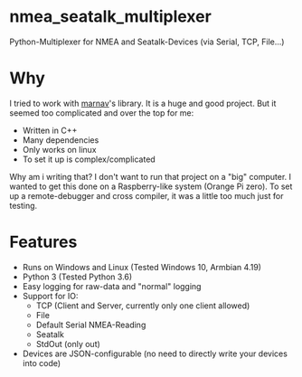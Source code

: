 # nmea_seatalk_multiplexer
Python-Multiplexer for NMEA and Seatalk-Devices (via Serial, TCP, File...)


# Why
I tried to work with [marnav](https://github.com/mariokonrad/marnav/)'s library. It is a huge and good project. But it seemed too complicated and over the top for me:

* Written in C++ 
* Many dependencies 
* Only works on linux
* To set it up is complex/complicated

Why am i writing that? I don't want to run that project on a "big" computer. I wanted to get this done on a Raspberry-like system (Orange Pi zero). 
To set up a remote-debugger and cross compiler, it was a little too much just for testing.

# Features

* Runs on Windows and Linux (Tested Windows 10, Armbian 4.19)
* Python 3 (Tested Python 3.6)
* Easy logging for raw-data and "normal" logging
* Support for IO:
  * TCP (Client and Server, currently only one client allowed)
  * File
  * Default Serial NMEA-Reading
  * Seatalk
  * StdOut (only out)
* Devices are JSON-configurable (no need to directly write your devices into code)
